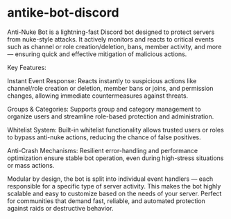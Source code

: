 # antike-bot-discord
Anti-Nuke Bot is a lightning-fast Discord bot designed to protect servers from nuke-style attacks. It actively monitors and reacts to critical events such as channel or role creation/deletion, bans, member activity, and more — ensuring quick and effective mitigation of malicious actions.

Key Features:

Instant Event Response: Reacts instantly to suspicious actions like channel/role creation or deletion, member bans or joins, and permission changes, allowing immediate countermeasures against threats.

Groups & Categories: Supports group and category management to organize users and streamline role-based protection and administration.

Whitelist System: Built-in whitelist functionality allows trusted users or roles to bypass anti-nuke actions, reducing the chance of false positives.

Anti-Crash Mechanisms: Resilient error-handling and performance optimization ensure stable bot operation, even during high-stress situations or mass actions.

Modular by design, the bot is split into individual event handlers — each responsible for a specific type of server activity. This makes the bot highly scalable and easy to customize based on the needs of your server. Perfect for communities that demand fast, reliable, and automated protection against raids or destructive behavior.
